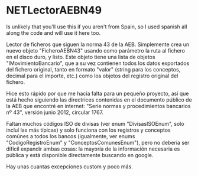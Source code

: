 # NETLectorAEBN49
Is unlikely that you'll use this if you aren't from Spain, so I used spanish all along the code and will use it here too.

Lector de ficheros que siguen la norma 43 de la AEB. Simplemente crea un nuevo objeto "FicheroAEBN43" usando como parámetro la ruta al fichero en el disco duro, y listo.
Este objeto tiene una lista de objetos "IMovimientoBancario", que a su vez contienen todos los datos exportados del fichero original, tanto en formato "valor" (string para los conceptos, decimal para el importe, etc.) como los objetos del registro original del fichero.

Hice esto rápido por que me hacía falta para un pequeño proyecto, así que está hecho siguiendo las directrices contenidas en el documento público de la AEB que encontré en internet: "Serie normas y procedimientos bancarios nº 43", versión junio 2012, circular 1767.

Faltan muchos códigos ISO de divisas (ver enum "DivisasISOEnum", solo incluí las más típicas) y solo funciona con los registros y conceptos comúnes a todos los bancos (igualmente, ver enums "CodigoRegistroEnum" y "ConceptosComunesEnum"), pero no debería ser difícil expandir ambas cosas: la mayoría de la información necesaria es pública y está disponible directamente buscando en google.

Hay unas cuantas excepciones custom y poco más.
